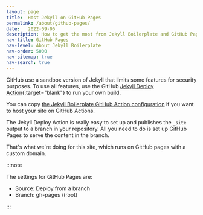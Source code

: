 ```yaml
---
layout: page
title:  Host Jekyll on GitHub Pages
permalink: /about/github-pages/
date:   2022-09-06
description: How to get the most from Jekyll Boilerplate and GitHub Pages.
nav-title: GitHub Pages
nav-level: About Jekyll Boilerplate
nav-order: 5000
nav-sitemap: true
nav-search: true
---
```


GitHub use a sandbox version of Jekyll that limits some features for security purposes. To use all features, use the GitHub [Jekyll Deploy Action](https://github.com/jeffreytse/jekyll-deploy-action){:target="blank"} to run your own build.

You can copy [the Jekyll Boilerplate GitHub Action configuration](https://github.com/Steve-Fenton/jekyll-boilerplate/tree/main/.github/workflows) if you want to host your site on GitHub Actions.

The Jekyll Deploy Action is really easy to set up and publishes the `_site` output to a branch in your repository. All you need to do is set up GitHub Pages to serve the content in the branch.

That's what we're doing for this site, which runs on GitHub pages with a custom domain.

:::note

The settings for GitHub Pages are:

- Source: Deploy from a branch
- Branch: gh-pages /(root)

:::